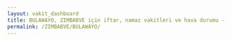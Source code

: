 ```yaml
---
layout: vakit_dashboard
title: BULAWAYO, ZIMBABVE için iftar, namaz vakitleri ve hava durumu - ilçe/eyalet seç
permalink: /ZIMBABVE/BULAWAYO/
---
```


<script type="text/javascript">
  var GLOBAL_COUNTRY = 'ZIMBABVE';
  var GLOBAL_CITY = 'BULAWAYO';
  var GLOBAL_STATE = '';
  var lat = 72;
  var lon = 21;
</script>
